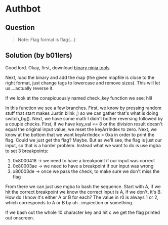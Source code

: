 # Authbot

## Question

> Note: Flag format is flag{...}

## Solution (by b01lers)
Good lord. Okay, first, download [binary ninja tools](https://github.com/SiD3W4y/binja-toolkit)

Next, load the binary and add the map (the given mapfile is close to the right format, just change tags to lowercase and remove sizes). This will let us....actually reverse it.

If we look at the conspicuously named check_key function we see: hlil

In this function we see a few branches. First, we know by pressing random stuff that start makes Justin blink ;) so we can gather that's what is doing switch_bg(). Next, we have some math I didn't bother reversing followed by a couple checks. First, if we have key_val == 8 or the division result doesn't equal the original input value, we reset the keyArrIndex to zero. Next, we know at the bottom that we want keyArrIndex > 0xa in order to print the flag. Could we just get the flag? Maybe. But as we'll see, the flag is just our input, so that is a harder problem. Instead what we want to do is use mgba to set 3 breakpoints:

1. 0x8000418 -> we need to have a breakpoint if our input was correct
2. 0x80003ae -> we need to have a breakpoint if our input was wrong
3. x80003de -> once we pass the check, to make sure we don't miss the flag

From there we can just use mgba to bash the sequence. Start with A, if we hit the correct breakpoint we know the correct input is A, if we don't, it's B. How do I know it's either A or B for each? The value in r0 is always 1 or 2, which corresponds to A or B by uh...inspection or something.

If we bash out the whole 10 character key and hit c we get the flag printed out onscreen.
